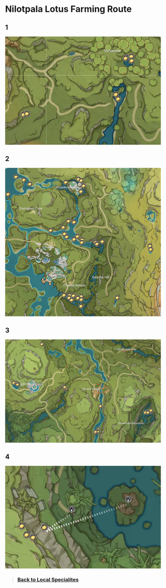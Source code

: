# Nilotpala Lotus Farming Route

## 1

![nilotpala-route-1](./nilotpala-1.png)

## 2

![nilotpala-route-2](./nilotpala-2.png)

## 3

![nilotpala-route-3](./nilotpala-3.png)

## 4

![nilotpala-route-4](./nilotpala-4.png)

> ### [Back to Local Specialites](/Farming%20Routes/Sumeru/Local%20Specialities/readme.md)

